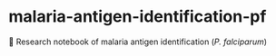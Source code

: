 # malaria-antigen-identification-pf
💉 Research notebook of malaria antigen identification (*P. falciparum*)
